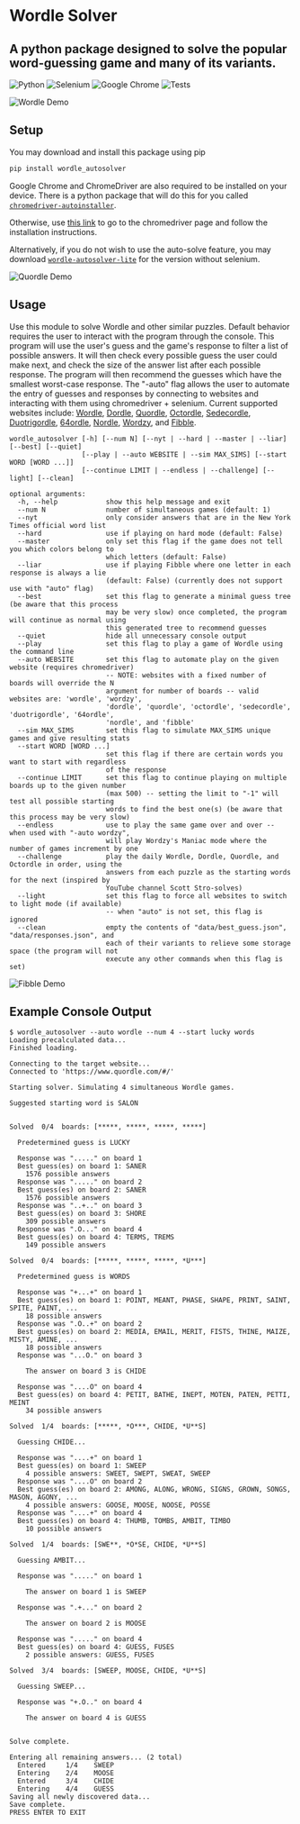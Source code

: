 # Wordle Solver
## A python package designed to solve the popular word-guessing game and many of its variants.

![Python](https://img.shields.io/badge/python-3670A0?style=style-plastic-03650f&logo=python&logoColor=ffdd54) ![Selenium](https://img.shields.io/badge/-selenium-%43B02A?style=style-plastic-03650f&logo=selenium&logoColor=white) ![Google Chrome](https://img.shields.io/badge/Google%20Chrome-4285F4?style=style-plastic-03650f&logo=GoogleChrome&logoColor=white) ![Tests](https://github.com/pueblak/wordle-autosolver/actions/workflows/tests.yml/badge.svg)

![Wordle Demo](img/wordle-demo.gif)

## Setup
You may download and install this package using pip
```bash
pip install wordle_autosolver
```
Google Chrome and ChromeDriver are also required to be installed on your device. There is a python package that will do this for you called [`chromedriver-autoinstaller`](https://pypi.org/project/chromedriver-autoinstaller/).

Otherwise, use [this link](https://chromedriver.chromium.org/getting-started) to go to the chromedriver page and follow the installation instructions.

Alternatively, if you do not wish to use the auto-solve feature, you may download [`wordle-autosolver-lite`](https://pypi.org/project/wordle-autosolver-lite/) for the version without selenium.

![Quordle Demo](img/quordle-demo.gif)

## Usage
Use this module to solve Wordle and other similar puzzles. Default behavior requires the user to interact with the program through the console. This program will use the user's guess and the game's response to filter a list of possible answers. It will then check every possible guess the user could make next, and check the size of the answer list after each possible response. The program will then recommend the guesses which have the smallest worst-case response. The "-auto" flag allows the user to automate the entry of guesses and responses by connecting to websites and interacting with them using chromedriver + selenium. Current supported websites include: [Wordle](www.nytimes.com/games/wordle/index.html), [Dordle](zaratustra.itch.io/dordle), [Quordle](www.quordle.com), [Octordle](octordle.com), [Sedecordle](www.sedecordle.com), [Duotrigordle](duotrigordle.com), [64ordle](64ordle.au), [Nordle](www.nordle.us), [Wordzy](wordzmania.com/Wordzy), and [Fibble](fibble.xyz).
```
wordle_autosolver [-h] [--num N] [--nyt | --hard | --master | --liar] [--best] [--quiet]
                  [--play | --auto WEBSITE | --sim MAX_SIMS] [--start WORD [WORD ...]]
                  [--continue LIMIT | --endless | --challenge] [--light] [--clean]

optional arguments:
  -h, --help            show this help message and exit
  --num N               number of simultaneous games (default: 1)
  --nyt                 only consider answers that are in the New York Times official word list
  --hard                use if playing on hard mode (default: False)
  --master              only set this flag if the game does not tell you which colors belong to
                        which letters (default: False)
  --liar                use if playing Fibble where one letter in each response is always a lie
                        (default: False) (currently does not support use with "auto" flag)
  --best                set this flag to generate a minimal guess tree (be aware that this process
                        may be very slow) once completed, the program will continue as normal using 
                        this generated tree to recommend guesses
  --quiet               hide all unnecessary console output
  --play                set this flag to play a game of Wordle using the command line
  --auto WEBSITE        set this flag to automate play on the given website (requires chromedriver)
                        -- NOTE: websites with a fixed number of boards will override the N
                        argument for number of boards -- valid websites are: 'wordle', 'wordzy',
                        'dordle', 'quordle', 'octordle', 'sedecordle', 'duotrigordle', '64ordle',
                        'nordle', and 'fibble'
  --sim MAX_SIMS        set this flag to simulate MAX_SIMS unique games and give resulting stats
  --start WORD [WORD ...]
                        set this flag if there are certain words you want to start with regardless
                        of the response
  --continue LIMIT      set this flag to continue playing on multiple boards up to the given number
                        (max 500) -- setting the limit to "-1" will test all possible starting
                        words to find the best one(s) (be aware that this process may be very slow)
  --endless             use to play the same game over and over -- when used with "-auto wordzy",
                        will play Wordzy's Maniac mode where the number of games increment by one
  --challenge           play the daily Wordle, Dordle, Quordle, and Octordle in order, using the
                        answers from each puzzle as the starting words for the next (inspired by
                        YouTube channel Scott Stro-solves)
  --light               set this flag to force all websites to switch to light mode (if available)
                        -- when "auto" is not set, this flag is ignored
  --clean               empty the contents of "data/best_guess.json", "data/responses.json", and
                        each of their variants to relieve some storage space (the program will not
                        execute any other commands when this flag is set)
```

![Fibble Demo](img/fibble-demo.gif)

## Example Console Output
```
$ wordle_autosolver --auto wordle --num 4 --start lucky words
Loading precalculated data...
Finished loading.

Connecting to the target website...
Connected to 'https://www.quordle.com/#/'

Starting solver. Simulating 4 simultaneous Wordle games.

Suggested starting word is SALON


Solved  0/4  boards: [*****, *****, *****, *****]

  Predetermined guess is LUCKY

  Response was "....." on board 1
  Best guess(es) on board 1: SANER
    1576 possible answers
  Response was "....." on board 2
  Best guess(es) on board 2: SANER
    1576 possible answers
  Response was "..+.." on board 3
  Best guess(es) on board 3: SHORE
    309 possible answers
  Response was ".O..." on board 4
  Best guess(es) on board 4: TERMS, TREMS
    149 possible answers

Solved  0/4  boards: [*****, *****, *****, *U***]

  Predetermined guess is WORDS

  Response was "+...+" on board 1
  Best guess(es) on board 1: POINT, MEANT, PHASE, SHAPE, PRINT, SAINT, SPITE, PAINT, ...
    18 possible answers
  Response was ".O..+" on board 2
  Best guess(es) on board 2: MEDIA, EMAIL, MERIT, FISTS, THINE, MAIZE, MISTY, AMINE, ...
    18 possible answers
  Response was "...O." on board 3

    The answer on board 3 is CHIDE

  Response was "....O" on board 4
  Best guess(es) on board 4: PETIT, BATHE, INEPT, MOTEN, PATEN, PETTI, MEINT
    34 possible answers

Solved  1/4  boards: [*****, *O***, CHIDE, *U**S]

  Guessing CHIDE...

  Response was "....+" on board 1
  Best guess(es) on board 1: SWEEP
    4 possible answers: SWEET, SWEPT, SWEAT, SWEEP
  Response was "....O" on board 2
  Best guess(es) on board 2: AMONG, ALONG, WRONG, SIGNS, GROWN, SONGS, MASON, AGONY, ...
    4 possible answers: GOOSE, MOOSE, NOOSE, POSSE
  Response was "....+" on board 4
  Best guess(es) on board 4: THUMB, TOMBS, AMBIT, TIMBO
    10 possible answers

Solved  1/4  boards: [SWE**, *O*SE, CHIDE, *U**S]

  Guessing AMBIT...

  Response was "....." on board 1

    The answer on board 1 is SWEEP

  Response was ".+..." on board 2

    The answer on board 2 is MOOSE

  Response was "....." on board 4
  Best guess(es) on board 4: GUESS, FUSES
    2 possible answers: GUESS, FUSES

Solved  3/4  boards: [SWEEP, MOOSE, CHIDE, *U**S]

  Guessing SWEEP...

  Response was "+.O.." on board 4

    The answer on board 4 is GUESS


Solve complete.

Entering all remaining answers... (2 total)
  Entered     1/4    SWEEP
  Entering    2/4    MOOSE
  Entered     3/4    CHIDE
  Entering    4/4    GUESS
Saving all newly discovered data...
Save complete.
PRESS ENTER TO EXIT
```
